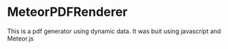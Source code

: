 # MeteorPDFRenderer

This is a pdf generator  using dynamic data.
It was buit using javascript and Meteor.js
